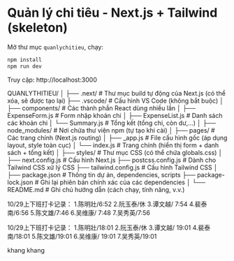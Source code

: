# Quản lý chi tiêu - Next.js + Tailwind (skeleton)
Mở thư mục `quanlychitieu`, chạy:
```bash
npm install
npm run dev
```
Truy cập: http://localhost:3000



QUANLYTHITIEU/
│
├── .next/                   # Thư mục build tự động của Next.js (có thể xóa, sẽ được tạo lại)
├── .vscode/                 # Cấu hình VS Code (không bắt buộc)
│
├── components/              # Các thành phần React dùng nhiều lần
│   ├── ExpenseForm.js       # Form nhập khoản chi
│   ├── ExpenseList.js       # Danh sách các khoản chi
│   └── Summary.js           # Tổng kết (tổng chi, còn dư,...)
│
├── node_modules/            # Nơi chứa thư viện npm (tự tạo khi cài)
│
├── pages/                   # Các trang chính (Next.js routing)
│   ├── _app.js              # File cấu hình gốc (áp dụng layout, style toàn cục)
│   └── index.js             # Trang chính (hiển thị form + danh sách + tổng kết)
│
├── styles/                  # Thư mục CSS (có thể chứa globals.css)
│
├── next.config.js           # Cấu hình Next.js
├── postcss.config.js        # Dành cho Tailwind CSS xử lý CSS
├── tailwind.config.js       # Cấu hình Tailwind CSS
│
├── package.json             # Thông tin dự án, dependencies, scripts
├── package-lock.json        # Ghi lại phiên bản chính xác của các dependencies
│
└── README.md                # Ghi chú hướng dẫn (cách chạy, tính năng, v.v.)

10/29上下班打卡记录：
1.陈明壯/6:52
2.阮玉泰/休
3.谭文越/ 7:54
4.裴泰南/6:56
5.陈文雄/7:46
6.吴维康/ 7:48
7.吴秀英/7:56



10/29上下班打卡记录：
1.陈明壯/18:01
2.阮玉泰/休
3.谭文越/ 19:01
4.裴泰南/18:01
5.陈文雄/19:01
6.吴维康/ 19:01
7.吴秀英/19:01

khang khang
